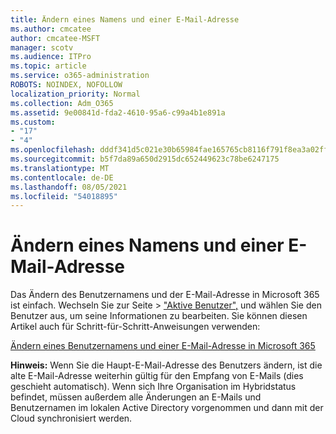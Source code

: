 ```yaml
---
title: Ändern eines Namens und einer E-Mail-Adresse
ms.author: cmcatee
author: cmcatee-MSFT
manager: scotv
ms.audience: ITPro
ms.topic: article
ms.service: o365-administration
ROBOTS: NOINDEX, NOFOLLOW
localization_priority: Normal
ms.collection: Adm_O365
ms.assetid: 9e00841d-fda2-4610-95a6-c99a4b1e891a
ms.custom:
- "17"
- "4"
ms.openlocfilehash: dddf341d5c021e30b65984fae165765cb8116f791f8ea3a02ff70f27e73c19f7
ms.sourcegitcommit: b5f7da89a650d2915dc652449623c78be6247175
ms.translationtype: MT
ms.contentlocale: de-DE
ms.lasthandoff: 08/05/2021
ms.locfileid: "54018895"
---
```

# <a name="change-a-name-and-email-address"></a>Ändern eines Namens und einer E-Mail-Adresse

Das Ändern des Benutzernamens und der E-Mail-Adresse in Microsoft 365 ist einfach. Wechseln Sie  zur Seite \> ["Aktive Benutzer",](https://go.microsoft.com/fwlink/p/?linkid=834822) und wählen Sie den Benutzer aus, um seine Informationen zu bearbeiten. Sie können diesen Artikel auch für Schritt-für-Schritt-Anweisungen verwenden:
  
[Ändern eines Benutzernamens und einer E-Mail-Adresse in Microsoft 365](https://docs.microsoft.com/microsoft-365/admin/add-users/change-a-user-name-and-email-address)
  
 **Hinweis:** Wenn Sie die Haupt-E-Mail-Adresse des Benutzers ändern, ist die alte E-Mail-Adresse weiterhin gültig für den Empfang von E-Mails (dies geschieht automatisch). Wenn sich Ihre Organisation im Hybridstatus befindet, müssen außerdem alle Änderungen an E-Mails und Benutzernamen im lokalen Active Directory vorgenommen und dann mit der Cloud synchronisiert werden.